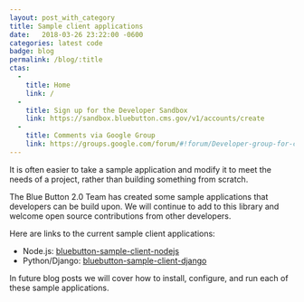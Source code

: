 ```yaml
---
layout: post_with_category
title: Sample client applications 
date:   2018-03-26 23:22:00 -0600
categories: latest code
badge: blog
permalink: /blog/:title
ctas:
  - 
    title: Home
    link: /
  -
    title: Sign up for the Developer Sandbox
    link: https://sandbox.bluebutton.cms.gov/v1/accounts/create
  -
    title: Comments via Google Group
    link: https://groups.google.com/forum/#!forum/Developer-group-for-cms-blue-button-api
---
```

It is often easier to take a sample application and modify 
it to meet the needs of a project, rather than building something from scratch. 

The Blue Button 2.0 Team has created some sample applications that developers can be build upon. We will 
continue to add to this library and welcome open source contributions from other developers. 

Here are links to the current sample client applications:

- Node.js: <a href="https://github.com/CMSgov/bluebutton-sample-client-nodejs" target="_blank">bluebutton-sample-client-nodejs</a>
- Python/Django: <a href="https://github.com/CMSgov/bluebutton-sample-client-django" target="_blank">bluebutton-sample-client-django</a>

In future blog posts we will cover how to install, configure, and run each of these 
sample applications.

